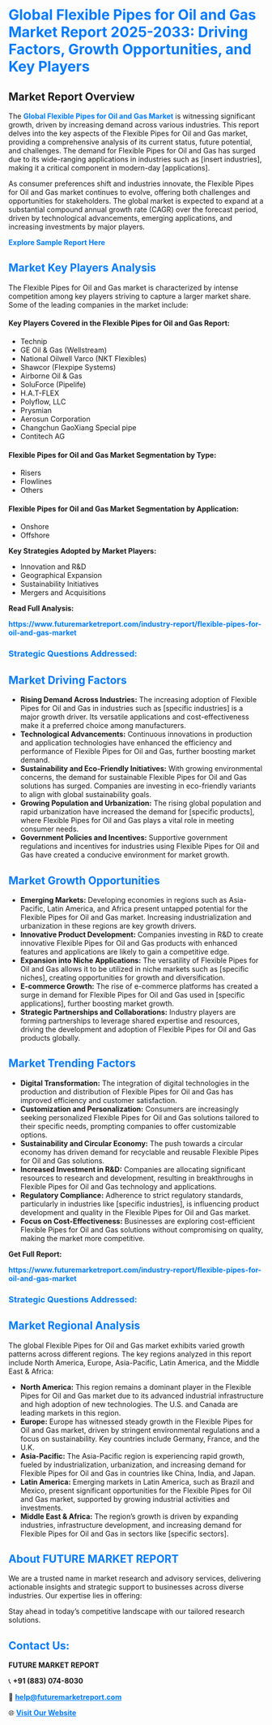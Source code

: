 <h1 style="color: #007BFF;">Global Flexible Pipes for Oil and Gas Market Report 2025-2033: Driving Factors, Growth Opportunities, and Key Players</h1>

<section id="overview">
<h2>Market Report Overview</h2>
<p>The <a href="https://www.futuremarketreport.com/industry-report/flexible-pipes-for-oil-and-gas-market" style="color: #007BFF; text-decoration: none;"><strong>Global Flexible Pipes for Oil and Gas Market</strong></a> is witnessing significant growth, driven by increasing demand across various industries. This report delves into the key aspects of the Flexible Pipes for Oil and Gas market, providing a comprehensive analysis of its current status, future potential, and challenges. The demand for Flexible Pipes for Oil and Gas has surged due to its wide-ranging applications in industries such as [insert industries], making it a critical component in modern-day [applications].</p>
<p>As consumer preferences shift and industries innovate, the Flexible Pipes for Oil and Gas market continues to evolve, offering both challenges and opportunities for stakeholders. The global market is expected to expand at a substantial compound annual growth rate (CAGR) over the forecast period, driven by technological advancements, emerging applications, and increasing investments by major players.</p>
</section>

<section id="overview">
<p><a href="https://www.futuremarketreport.com/request-sample/reportId=26732" style="color: #007BFF; text-decoration: none;"><strong>Explore Sample Report Here</strong></a></p>
</section>

<section id="key-players">
<h2 style="color: #007BFF;">Market Key Players Analysis</h2>
<p>The Flexible Pipes for Oil and Gas market is characterized by intense competition among key players striving to capture a larger market share. Some of the leading companies in the market include:</p>
<h4>Key Players Covered in the Flexible Pipes for Oil and Gas Report:</h4>
<ul><li>Technip</li><li>GE Oil &amp; Gas (Wellstream)</li><li>National Oilwell Varco (NKT Flexibles)</li><li>Shawcor (Flexpipe Systems)</li><li>Airborne Oil &amp; Gas</li><li>SoluForce (Pipelife)</li><li>H.A.T-FLEX</li><li>Polyflow, LLC</li><li>Prysmian</li><li>Aerosun Corporation</li><li>Changchun GaoXiang Special pipe</li><li>Contitech AG</li></ul>
<h4>Flexible Pipes for Oil and Gas Market Segmentation by Type:</h4>
<ul><li>Risers</li><li>Flowlines</li><li>Others</li></ul>

<h4>Flexible Pipes for Oil and Gas Market Segmentation by Application:</h4>
<ul><li>Onshore</li><li>Offshore</li></ul>
<p><strong>Key Strategies Adopted by Market Players:</strong></p>
<ul>
<li>Innovation and R&D</li>
<li>Geographical Expansion</li>
<li>Sustainability Initiatives</li>
<li>Mergers and Acquisitions</li>
</ul>
</section>

<section>
<p><strong>Read Full Analysis: </strong></p><a href="https://www.futuremarketreport.com/industry-report/flexible-pipes-for-oil-and-gas-market" style="color: #007BFF; text-decoration: none;"><strong>https://www.futuremarketreport.com/industry-report/flexible-pipes-for-oil-and-gas-market</strong></a>
<h3 style="color: #007BFF;">Strategic Questions Addressed:</h3>
</section>

<section id="driving-factors">
<h2 style="color: #007BFF;">Market Driving Factors</h2>
<ul>
<li><strong>Rising Demand Across Industries:</strong> The increasing adoption of Flexible Pipes for Oil and Gas in industries such as [specific industries] is a major growth driver. Its versatile applications and cost-effectiveness make it a preferred choice among manufacturers.</li>
<li><strong>Technological Advancements:</strong> Continuous innovations in production and application technologies have enhanced the efficiency and performance of Flexible Pipes for Oil and Gas, further boosting market demand.</li>
<li><strong>Sustainability and Eco-Friendly Initiatives:</strong> With growing environmental concerns, the demand for sustainable Flexible Pipes for Oil and Gas solutions has surged. Companies are investing in eco-friendly variants to align with global sustainability goals.</li>
<li><strong>Growing Population and Urbanization:</strong> The rising global population and rapid urbanization have increased the demand for [specific products], where Flexible Pipes for Oil and Gas plays a vital role in meeting consumer needs.</li>
<li><strong>Government Policies and Incentives:</strong> Supportive government regulations and incentives for industries using Flexible Pipes for Oil and Gas have created a conducive environment for market growth.</li>
</ul>
</section>

<section id="growth-opportunities">
<h2 style="color: #007BFF;">Market Growth Opportunities</h2>
<ul>
<li><strong>Emerging Markets:</strong> Developing economies in regions such as Asia-Pacific, Latin America, and Africa present untapped potential for the Flexible Pipes for Oil and Gas market. Increasing industrialization and urbanization in these regions are key growth drivers.</li>
<li><strong>Innovative Product Development:</strong> Companies investing in R&D to create innovative Flexible Pipes for Oil and Gas products with enhanced features and applications are likely to gain a competitive edge.</li>
<li><strong>Expansion into Niche Applications:</strong> The versatility of Flexible Pipes for Oil and Gas allows it to be utilized in niche markets such as [specific niches], creating opportunities for growth and diversification.</li>
<li><strong>E-commerce Growth:</strong> The rise of e-commerce platforms has created a surge in demand for Flexible Pipes for Oil and Gas used in [specific applications], further boosting market growth.</li>
<li><strong>Strategic Partnerships and Collaborations:</strong> Industry players are forming partnerships to leverage shared expertise and resources, driving the development and adoption of Flexible Pipes for Oil and Gas products globally.</li>
</ul>
</section>

<section id="trending-factors">
<h2 style="color: #007BFF;">Market Trending Factors</h2>
<ul>
<li><strong>Digital Transformation:</strong> The integration of digital technologies in the production and distribution of Flexible Pipes for Oil and Gas has improved efficiency and customer satisfaction.</li>
<li><strong>Customization and Personalization:</strong> Consumers are increasingly seeking personalized Flexible Pipes for Oil and Gas solutions tailored to their specific needs, prompting companies to offer customizable options.</li>
<li><strong>Sustainability and Circular Economy:</strong> The push towards a circular economy has driven demand for recyclable and reusable Flexible Pipes for Oil and Gas solutions.</li>
<li><strong>Increased Investment in R&D:</strong> Companies are allocating significant resources to research and development, resulting in breakthroughs in Flexible Pipes for Oil and Gas technology and applications.</li>
<li><strong>Regulatory Compliance:</strong> Adherence to strict regulatory standards, particularly in industries like [specific industries], is influencing product development and quality in the Flexible Pipes for Oil and Gas market.</li>
<li><strong>Focus on Cost-Effectiveness:</strong> Businesses are exploring cost-efficient Flexible Pipes for Oil and Gas solutions without compromising on quality, making the market more competitive.</li>
</ul>
</section>

<section>
<p><strong>Get Full Report: </strong></p><a href="https://www.futuremarketreport.com/industry-report/flexible-pipes-for-oil-and-gas-market" style="color: #007BFF; text-decoration: none;"><strong>https://www.futuremarketreport.com/industry-report/flexible-pipes-for-oil-and-gas-market</strong></a>
<h3 style="color: #007BFF;">Strategic Questions Addressed:</h3>
</section>


<section id="regional-analysis">
<h2 style="color: #007BFF;">Market Regional Analysis</h2>
<p>The global Flexible Pipes for Oil and Gas market exhibits varied growth patterns across different regions. The key regions analyzed in this report include North America, Europe, Asia-Pacific, Latin America, and the Middle East & Africa:</p>
<ul>
<li><strong>North America:</strong> This region remains a dominant player in the Flexible Pipes for Oil and Gas market due to its advanced industrial infrastructure and high adoption of new technologies. The U.S. and Canada are leading markets in this region.</li>
<li><strong>Europe:</strong> Europe has witnessed steady growth in the Flexible Pipes for Oil and Gas market, driven by stringent environmental regulations and a focus on sustainability. Key countries include Germany, France, and the U.K.</li>
<li><strong>Asia-Pacific:</strong> The Asia-Pacific region is experiencing rapid growth, fueled by industrialization, urbanization, and increasing demand for Flexible Pipes for Oil and Gas in countries like China, India, and Japan.</li>
<li><strong>Latin America:</strong> Emerging markets in Latin America, such as Brazil and Mexico, present significant opportunities for the Flexible Pipes for Oil and Gas market, supported by growing industrial activities and investments.</li>
<li><strong>Middle East & Africa:</strong> The region’s growth is driven by expanding industries, infrastructure development, and increasing demand for Flexible Pipes for Oil and Gas in sectors like [specific sectors].</li>
</ul>
</section>

<footer>
<h2 style="color: #007BFF;">About FUTURE MARKET REPORT</h2>
<p>We are a trusted name in market research and advisory services, delivering actionable insights and strategic support to businesses across diverse industries. Our expertise lies in offering:</p>

<p>Stay ahead in today’s competitive landscape with our tailored research solutions.</p>

<h2 style="color: #007BFF;">Contact Us:</h2>
<p><strong>FUTURE MARKET REPORT</strong></p>
<p>📞 <strong>+91 (883) 074-8030</strong></p>
<p>📧 <strong><a href="mailto:help@futuremarketreport.com" style="color: #007BFF;">help@futuremarketreport.com</a></strong></p>
<p>🌐 <strong><a href="https://www.futuremarketreport.com/" style="color: #007BFF;">Visit Our Website</a></strong></p>
</footer>